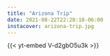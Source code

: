 ```yaml
---
title: "Arizona Trip"
date: 2021-08-22T22:28:18-06:00
instacover: arizona-trip.jpg
---
```

{{< yt-embed V-d2gbO5u3k  >}}
